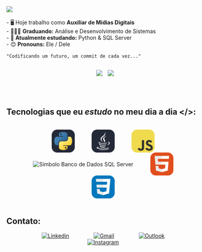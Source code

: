 <p align=left>
  <a href="https://git.io/typing-svg">
    <img src="https://readme-typing-svg.demolab.com/?font=Fira+Code&size=20&pause=700&color=fff&lines=Olá!+Eu+sou+Victor+Guilherme+...;Muito+prazer!👋" />
  </a>
</p>

<div>
  <p>
    - 🖥️ Hoje trabalho como <strong>Auxiliar de Mídias Digitais</strong> <br />
    - 👨🏼‍💻 <strong>Graduando:</strong> Análise e Desenvolvimento de Sistemas <br />
    - 🌱 <strong>Atualmente estudando:</strong> Python & SQL Server <br />
    - 😊 <strong>Pronouns:</strong> Ele / Dele <br />

    "Codificando um futuro, um commit de cada vez..."
  </p>
</div>

##

<div style="display: inline_block" align=center>
    <img height="140em" hspace=10 src="https://github-readme-stats.vercel.app/api?username=vtiusko&show_icons=true&include_all_commits=true&bg_color=fff0" />
    <img height="140em" src="https://github-readme-stats.vercel.app/api/top-langs/?username=vtiusko&layout=compact&bg_color=fff0" />
</div>

<br/><br/>

## Tecnologias que eu <i>estudo</i> no meu dia a dia  </>:
<div style="display: inline_block" align=center><br>
  <img align=center hspace=20 alt="Símbolo linguagem de programação Python" width=60 src="https://raw.githubusercontent.com/tandpfun/skill-icons/main/icons/Python-Dark.svg" />
  <img align=center hspace=20 alt="Símbolo linguagem de programação Java" width=60 src="https://raw.githubusercontent.com/tandpfun/skill-icons/main/icons/Java-Dark.svg" />
  <img align=center hspace=20 alt="Símbolo linguagem de programação JavaScript" width=60 src="https://raw.githubusercontent.com/tandpfun/skill-icons/main/icons/JavaScript.svg" />
  <img align=center hspace=20 alt="Símbolo Banco de Dados SQL Server" width=60 src="https://cdn.jsdelivr.net/gh/devicons/devicon@latest/icons/microsoftsqlserver/microsoftsqlserver-original.svg" />
  <img align=center hspace=20 alt="Símbolo Linguagem de marcação HTML" width=60 src="https://raw.githubusercontent.com/tandpfun/skill-icons/main/icons/HTML.svg" />
  <img align=center hspace=20 alt="Símbolo linguagem de estilização CSS" width=60 src="https://raw.githubusercontent.com/tandpfun/skill-icons/main/icons/CSS.svg" />
</div>

<br/>

## Contato:

<div style="display: inline_block" align=center>
  <a href="www.linkedin.com/in/victor-guilherme-da-silva-godinho-999718272" target="_blank"> <img hspace=30 alt="Linkedin" src="https://img.shields.io/badge/LinkedIn-0077B5?style=for-the-badge&logo=linkedin&logoColor=white" /></a>
  <a href="mailto:victorgsg7272@gmail.com" target="_blank"> <img hspace=30 alt="Gmail" src="https://img.shields.io/badge/Gmail-D14836?style=for-the-badge&logo=gmail&logoColor=white" /></a>
  <a href="mailto:victorgsg7_godinho@hotmail.com" target="_blank"> <img hspace=30 alt="Outlook" src="https://img.shields.io/badge/Microsoft_Outlook-0078D4?style=for-the-badge&logo=microsoft-outlook&logoColor=white" /></a>
  <a href="https://www.instagram.com/victorgsgodinho/?hl=pt-br" target="_blank"> <img alt="Instagram" hspace=30 src="https://img.shields.io/badge/Instagram-E4405F?style=for-the-badge&logo=instagram&logoColor=white" /></a>

</div>

